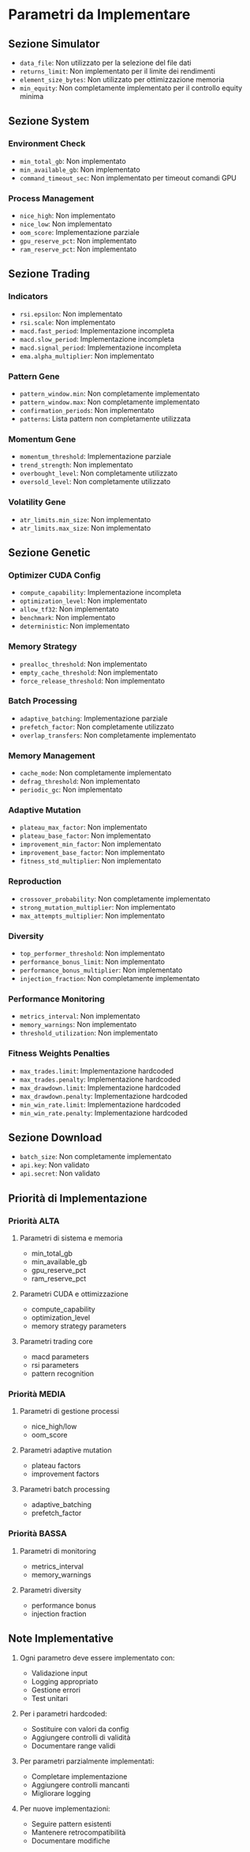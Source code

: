 # Parametri da Implementare

## Sezione Simulator
- `data_file`: Non utilizzato per la selezione del file dati
- `returns_limit`: Non implementato per il limite dei rendimenti
- `element_size_bytes`: Non utilizzato per ottimizzazione memoria
- `min_equity`: Non completamente implementato per il controllo equity minima

## Sezione System
### Environment Check
- `min_total_gb`: Non implementato
- `min_available_gb`: Non implementato
- `command_timeout_sec`: Non implementato per timeout comandi GPU

### Process Management
- `nice_high`: Non implementato
- `nice_low`: Non implementato
- `oom_score`: Implementazione parziale
- `gpu_reserve_pct`: Non implementato
- `ram_reserve_pct`: Non implementato

## Sezione Trading
### Indicators
- `rsi.epsilon`: Non implementato
- `rsi.scale`: Non implementato
- `macd.fast_period`: Implementazione incompleta
- `macd.slow_period`: Implementazione incompleta
- `macd.signal_period`: Implementazione incompleta
- `ema.alpha_multiplier`: Non implementato

### Pattern Gene
- `pattern_window.min`: Non completamente implementato
- `pattern_window.max`: Non completamente implementato
- `confirmation_periods`: Non implementato
- `patterns`: Lista pattern non completamente utilizzata

### Momentum Gene
- `momentum_threshold`: Implementazione parziale
- `trend_strength`: Non implementato
- `overbought_level`: Non completamente utilizzato
- `oversold_level`: Non completamente utilizzato

### Volatility Gene
- `atr_limits.min_size`: Non implementato
- `atr_limits.max_size`: Non implementato

## Sezione Genetic
### Optimizer CUDA Config
- `compute_capability`: Implementazione incompleta
- `optimization_level`: Non implementato
- `allow_tf32`: Non implementato
- `benchmark`: Non implementato
- `deterministic`: Non implementato

### Memory Strategy
- `prealloc_threshold`: Non implementato
- `empty_cache_threshold`: Non implementato
- `force_release_threshold`: Non implementato

### Batch Processing
- `adaptive_batching`: Implementazione parziale
- `prefetch_factor`: Non completamente utilizzato
- `overlap_transfers`: Non completamente implementato

### Memory Management
- `cache_mode`: Non completamente implementato
- `defrag_threshold`: Non implementato
- `periodic_gc`: Non implementato

### Adaptive Mutation
- `plateau_max_factor`: Non implementato
- `plateau_base_factor`: Non implementato
- `improvement_min_factor`: Non implementato
- `improvement_base_factor`: Non implementato
- `fitness_std_multiplier`: Non implementato

### Reproduction
- `crossover_probability`: Non completamente implementato
- `strong_mutation_multiplier`: Non implementato
- `max_attempts_multiplier`: Non implementato

### Diversity
- `top_performer_threshold`: Non implementato
- `performance_bonus_limit`: Non implementato
- `performance_bonus_multiplier`: Non implementato
- `injection_fraction`: Non completamente implementato

### Performance Monitoring
- `metrics_interval`: Non implementato
- `memory_warnings`: Non implementato
- `threshold_utilization`: Non implementato

### Fitness Weights Penalties
- `max_trades.limit`: Implementazione hardcoded
- `max_trades.penalty`: Implementazione hardcoded
- `max_drawdown.limit`: Implementazione hardcoded
- `max_drawdown.penalty`: Implementazione hardcoded
- `min_win_rate.limit`: Implementazione hardcoded
- `min_win_rate.penalty`: Implementazione hardcoded

## Sezione Download
- `batch_size`: Non completamente implementato
- `api.key`: Non validato
- `api.secret`: Non validato

## Priorità di Implementazione

### Priorità ALTA
1. Parametri di sistema e memoria
   - min_total_gb
   - min_available_gb
   - gpu_reserve_pct
   - ram_reserve_pct

2. Parametri CUDA e ottimizzazione
   - compute_capability
   - optimization_level
   - memory strategy parameters

3. Parametri trading core
   - macd parameters
   - rsi parameters
   - pattern recognition

### Priorità MEDIA
1. Parametri di gestione processi
   - nice_high/low
   - oom_score

2. Parametri adaptive mutation
   - plateau factors
   - improvement factors

3. Parametri batch processing
   - adaptive_batching
   - prefetch_factor

### Priorità BASSA
1. Parametri di monitoring
   - metrics_interval
   - memory_warnings

2. Parametri diversity
   - performance bonus
   - injection fraction

## Note Implementative
1. Ogni parametro deve essere implementato con:
   - Validazione input
   - Logging appropriato
   - Gestione errori
   - Test unitari

2. Per i parametri hardcoded:
   - Sostituire con valori da config
   - Aggiungere controlli di validità
   - Documentare range validi

3. Per parametri parzialmente implementati:
   - Completare implementazione
   - Aggiungere controlli mancanti
   - Migliorare logging

4. Per nuove implementazioni:
   - Seguire pattern esistenti
   - Mantenere retrocompatibilità
   - Documentare modifiche
